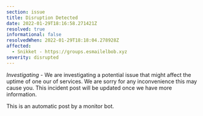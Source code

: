 ```yaml
---
section: issue
title: Disruption Detected
date: 2022-01-29T18:16:58.271421Z
resolved: true
informational: false
resolvedWhen: 2022-01-29T18:18:04.278928Z
affected:
  - Snikket - https://groups.esmailelbob.xyz
severity: disrupted
---
```

*Investigating* - We are investigating a potential issue that might affect the uptime of one our of services. We are sorry for any inconvenience this may cause you. This incident post will be updated once we have more information.

This is an automatic post by a monitor bot.
        